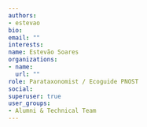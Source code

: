 ```yaml
---
authors:
- estevao
bio: 
email: ""
interests:
name: Estevão Soares
organizations:
- name: 
  url: ""
role: Parataxonomist / Ecoguide PNOST
social:
superuser: true
user_groups:
- Alumni & Technical Team
---
```



